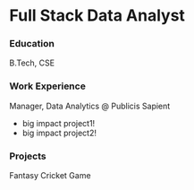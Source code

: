 # Full Stack Data Analyst

### Education
B.Tech, CSE

### Work Experience
Manager, Data Analytics @ Publicis Sapient
- big impact project1!
- big impact project2!

### Projects
Fantasy Cricket Game
